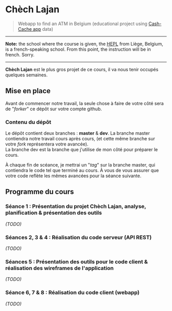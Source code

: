 # Chèch Lajan

> Webapp to find an ATM in Belgium (educational project using [Cash-Cache app](http://cash-cache.com) data)

* * *

**Note:** the school where the course is given, the [HEPL](http://www.provincedeliege.be/hauteecole) from Liège, Belgium, is a french-speaking school. From this point, the instruction will be in french. Sorry.

* * *

**Chèch Lajan** est le plus gros projet de ce cours, il va nous tenir occupés quelques semaines.

## Mise en place

Avant de commencer notre travail, la seule chose à faire de votre côté sera de "*forker*" ce dépôt sur votre compte github.

### Contenu du dépôt

Le dépôt contient deux branches : **master** & **dev**. La branche master contiendra notre travail cours après cours, (et cette même branche sur votre *fork* représentera votre avancée).  
La branche dev est la branche que j'utilise de mon côté pour préparer le cours. 

À chaque fin de scéance, je mettrai un "*tag*" sur la branche master, qui contiendra le code tel que terminé au cours. À vous de vous assurer que votre code reflète les mêmes avancées pour la séance suivante.

## Programme du cours

### Séance 1 : Présentation du projet Chèch Lajan, analyse, planification & présentation des outils

_(TODO)_

### Séances 2, 3 & 4 : Réalisation du code serveur (API REST)

_(TODO)_

### Séances 5 : Présentation des outils pour le code client & réalisation des wireframes de l'application

_(TODO)_

### Séance 6, 7 & 8 : Réalisation du code client (webapp)

_(TODO)_
